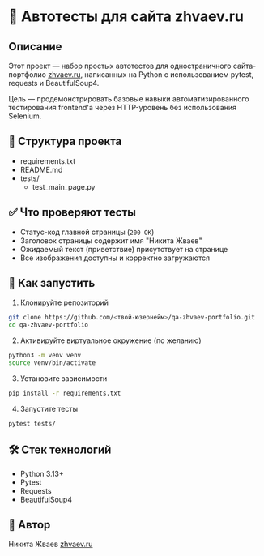 
# 🧪 Автотесты для сайта zhvaev.ru

## Описание

Этот проект — набор простых автотестов для одностраничного сайта-портфолио [zhvaev.ru](https://zhvaev.ru), написанных на Python с использованием pytest, requests и BeautifulSoup4.

Цель — продемонстрировать базовые навыки автоматизированного тестирования frontend'а через HTTP-уровень без использования Selenium.

## 📂 Структура проекта

* requirements.txt
* README.md
* tests/
  * test\_main\_page.py

## ✅ Что проверяют тесты

* Статус-код главной страницы (`200 OK`)
* Заголовок страницы содержит имя "Никита Жваев"
* Ожидаемый текст (приветствие) присутствует на странице
* Все изображения доступны и корректно загружаются

## 🚀 Как запустить

1. Клонируйте репозиторий

```bash
git clone https://github.com/<твой-юзернейм>/qa-zhvaev-portfolio.git
cd qa-zhvaev-portfolio
```

2. Активируйте виртуальное окружение (по желанию)

```bash
python3 -m venv venv
source venv/bin/activate
```

3. Установите зависимости

```bash
pip install -r requirements.txt
```

4. Запустите тесты

```bash
pytest tests/
```

## 🛠 Стек технологий

* Python 3.13+
* Pytest
* Requests
* BeautifulSoup4

## 📌 Автор

Никита Жваев
[zhvaev.ru](https://zhvaev.ru)

